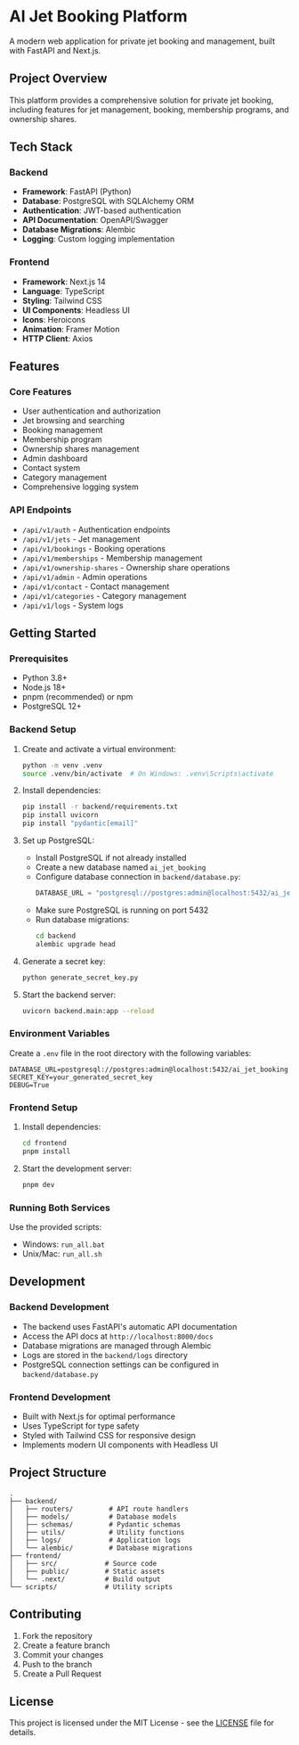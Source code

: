 # AI Jet Booking Platform

A modern web application for private jet booking and management, built with FastAPI and Next.js.

## Project Overview

This platform provides a comprehensive solution for private jet booking, including features for jet management, booking, membership programs, and ownership shares.

## Tech Stack

### Backend
- **Framework**: FastAPI (Python)
- **Database**: PostgreSQL with SQLAlchemy ORM
- **Authentication**: JWT-based authentication
- **API Documentation**: OpenAPI/Swagger
- **Database Migrations**: Alembic
- **Logging**: Custom logging implementation

### Frontend
- **Framework**: Next.js 14
- **Language**: TypeScript
- **Styling**: Tailwind CSS
- **UI Components**: Headless UI
- **Icons**: Heroicons
- **Animation**: Framer Motion
- **HTTP Client**: Axios

## Features

### Core Features
- User authentication and authorization
- Jet browsing and searching
- Booking management
- Membership program
- Ownership shares management
- Admin dashboard
- Contact system
- Category management
- Comprehensive logging system

### API Endpoints
- `/api/v1/auth` - Authentication endpoints
- `/api/v1/jets` - Jet management
- `/api/v1/bookings` - Booking operations
- `/api/v1/memberships` - Membership management
- `/api/v1/ownership-shares` - Ownership share operations
- `/api/v1/admin` - Admin operations
- `/api/v1/contact` - Contact management
- `/api/v1/categories` - Category management
- `/api/v1/logs` - System logs

## Getting Started

### Prerequisites
- Python 3.8+
- Node.js 18+
- pnpm (recommended) or npm
- PostgreSQL 12+

### Backend Setup
1. Create and activate a virtual environment:
   ```bash
   python -m venv .venv
   source .venv/bin/activate  # On Windows: .venv\Scripts\activate
   ```

2. Install dependencies:
   ```bash
   pip install -r backend/requirements.txt
   pip install uvicorn
   pip install "pydantic[email]"
   ```

3. Set up PostgreSQL:
   - Install PostgreSQL if not already installed
   - Create a new database named `ai_jet_booking`
   - Configure database connection in `backend/database.py`:
     ```python
     DATABASE_URL = "postgresql://postgres:admin@localhost:5432/ai_jet_booking"
     ```
   - Make sure PostgreSQL is running on port 5432
   - Run database migrations:
     ```bash
     cd backend
     alembic upgrade head
     ```

4. Generate a secret key:
   ```bash
   python generate_secret_key.py
   ```

5. Start the backend server:
   ```bash
   uvicorn backend.main:app --reload
   ```

### Environment Variables
Create a `.env` file in the root directory with the following variables:
```
DATABASE_URL=postgresql://postgres:admin@localhost:5432/ai_jet_booking
SECRET_KEY=your_generated_secret_key
DEBUG=True
```

### Frontend Setup
1. Install dependencies:
   ```bash
   cd frontend
   pnpm install
   ```

2. Start the development server:
   ```bash
   pnpm dev
   ```

### Running Both Services
Use the provided scripts:
- Windows: `run_all.bat`
- Unix/Mac: `run_all.sh`

## Development

### Backend Development
- The backend uses FastAPI's automatic API documentation
- Access the API docs at `http://localhost:8000/docs`
- Database migrations are managed through Alembic
- Logs are stored in the `backend/logs` directory
- PostgreSQL connection settings can be configured in `backend/database.py`

### Frontend Development
- Built with Next.js for optimal performance
- Uses TypeScript for type safety
- Styled with Tailwind CSS for responsive design
- Implements modern UI components with Headless UI

## Project Structure

```
.
├── backend/
│   ├── routers/         # API route handlers
│   ├── models/          # Database models
│   ├── schemas/         # Pydantic schemas
│   ├── utils/           # Utility functions
│   ├── logs/            # Application logs
│   └── alembic/         # Database migrations
├── frontend/
│   ├── src/            # Source code
│   ├── public/         # Static assets
│   └── .next/          # Build output
└── scripts/            # Utility scripts
```

## Contributing

1. Fork the repository
2. Create a feature branch
3. Commit your changes
4. Push to the branch
5. Create a Pull Request

## License

This project is licensed under the MIT License - see the [LICENSE](LICENSE) file for details.